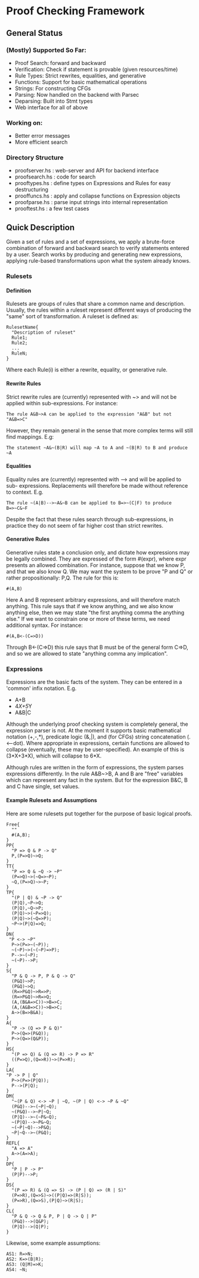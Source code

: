 # Proof Checking Framework

## General Status 

### (Mostly) Supported So Far:

+ Proof Search: forward and backward
+ Verification: Check if statement is provable (given resources/time)
+ Rule Types: Strict rewrites, equalities, and generative
+ Functions: Support for basic mathematical operations
+ Strings: For constructing CFGs
+ Parsing: Now handled on the backend with Parsec
+ Deparsing: Built into Stmt types
+ Web interface for all of above

### Working on:

+ Better error messages
+ More efficient search

### Directory Structure

+ proofserver.hs  :  web-server and API for backend interface
+ proofsearch.hs  :  code for search
+ prooftypes.hs   :  define types on Expressions and Rules for easy destructuring
+ prooffuncs.hs   :  apply and collapse functions on Expression objects
+ proofparse.hs   :  parse input strings into internal representation
+ prooftest.hs    :  a few test cases

## Quick Description

Given a set of rules and a set of expressions, we apply a brute-force combination of forward and backward search to verify statements entered by a user. Search works by producing and generating new expressions, applying rule-based transformations upon what the system already knows.  

### Rulesets

#### Definition

Rulesets are groups of rules that share a common name and description. Usually, the rules within a ruleset represent different ways of producing the "same" sort of transformation. A ruleset is defined as:

	RulesetName{
	  "Description of ruleset"
	  Rule1;
	  Rule2;
	  ...
	  RuleN;	
	}

Where each Rule(i) is either a rewrite, equality, or generative rule.

#### Rewrite Rules

Strict rewrite rules are (currently) represented with ~> and will not be applied 
within sub-expressions. For instance: 

	The rule A&B~>A can be applied to the expression "A&B" but not "A&B=>C"

However, they remain general in the sense that more complex terms will still find 
mappings. E.g:

	The statement ~A&~(B|R) will map ~A to A and ~(B|R) to B and produce ~A

#### Equalities

Equality rules are (currently) represented with --> and will be applied to sub-
expressions. Replacements will therefore be made without reference to context. E.g.

	The rule ~(A|B)-->~A&~B can be applied to B=>~(C|F) to produce B=>~C&~F

Despite the fact that these rules search through sub-expressions, in practice they
do not seem of far higher cost than strict rewrites.

#### Generative Rules

Generative rules state a conclusion only, and dictate how expressions may be legally
combined. They are expressed of the form #(expr), where expr presents an allowed 
combination. For instance, suppose that we know P, and that we also know Q. We may want 
the system to be prove "P and Q" or rather propositionally: P,Q. The rule for this is:

	#(A,B)

Here A and B represent arbitrary expressions, and will therefore match anything. This
rule says that if we know anything, and we also know anything else, then we may state
"the first anything comma the anything else." If we want to constrain one or more of 
these terms, we need additional syntax. For instance:

	#(A,B<-(C=>D))

Through B<-(C=>D) this rule says that B must be of the general form C=>D, and so we 
are allowed to state "anything comma any implication".

### Expressions

Expressions are the basic facts of the system. They can be entered in a 'common' infix notation. E.g.

+ A+B
+ 4*X+5*Y
+ A&B|C

Although the underlying proof checking system is completely general, the expression parser is not. At the moment it supports basic mathematical notation (+,-,\*), predicate logic (&,|), and (for CFGs) string concatenation (. <--dot). Where appropriate in expressions, certain functions are allowed to collapse (eventually, these may be user-specified). An example of this is (3\*X+3\*X), which will collapse to 6\*X.

Although rules are written in the form of expressions, the system parses expressions differently. In the rule A&B~>B, A and B are "free" variables which can represent any fact in the system. But for the expression B&C, B and C have single, set values.

#### Example Rulesets and Assumptions

Here are some rulesets put together for the purpose of basic logical proofs.

	Free{
	  ""
	  #(A,B);
	}
	PP{
	  "P => Q & P -> Q"
	  P,(P=>Q)~>Q;
	}
	TT{
	  "P => Q & ~Q -> ~P"
	  (P=>Q)~>(~Q=>~P);
	  ~Q,(P=>Q)~>~P;
	}
	TP{
	  "(P | Q) & ~P -> Q"
	  (P|Q),~P~>Q;
	  (P|Q),~Q~>P;
	  (P|Q)~>(~P=>Q);
	  (P|Q)~>(~Q=>P);
	  ~P~>(P|Q)=>Q;
	}
	DN{
	 "P <-> ~P"
	  P~>(P=>~(~P));
	  ~(~P)~>(~(~P)=>P);
	  P-->~(~P);
	  ~(~P)-->P;
	}
	S{
	  "P & Q -> P, P & Q -> Q"
	  (P&Q)~>P;
	  (P&Q)~>Q;
	  (R=>P&Q)~>R=>P;
	  (R=>P&Q)~>R=>Q;
	  (A,(B&A=>C))~>B=>C;
	  (A,(A&B=>C))~>B=>C;
	  A~>(B=>B&A);
	}
	A{
	  "P -> (Q => P & Q)"
	  P~>(Q=>(P&Q));
	  P~>(Q=>(Q&P));
	}
	HS{
	  "(P => Q) & (Q => R) -> P => R"
	  ((P=>Q),(Q=>R))~>(P=>R);
	}
	LA{
	"P -> P | Q"
	  P~>(P=>(P|Q));
	  P-->(P|Q);
	}
	DM{
	  "~(P & Q) <-> ~P | ~Q, ~(P | Q) <-> ~P & ~Q"
	  (P&Q)-->~(~P|~Q);
	  ~(P&Q)-->~P|~Q;
	  (P|Q)-->~(~P&~Q);
	  ~(P|Q)-->~P&~Q;
	  ~(~P|~Q)-->P&Q;
	  ~P|~Q-->~(P&Q);
	}
	REFL{ 
	  "A => A"
	  A~>(A=>A);
	}
	DP{
	  "P | P -> P"
	  (P|P)-->P;
	}
	DS{
	  "(P => R) & (Q => S) -> (P | Q) => (R | S)"
	  (P=>R),(Q=>S)~>((P|Q)=>(R|S));
	  (P=>R),(Q=>S),(P|Q)~>(R|S);
	}
	CL{
	  "P & Q -> Q & P, P | Q -> Q | P"
	  (P&Q)-->(Q&P);
	  (P|Q)-->(Q|P);
	}
	
Likewise, some example assumptions:

	AS1: R=>N;
	AS2: K=>(B|R);
	AS3: (Q|M)=>K;
	AS4: ~N;